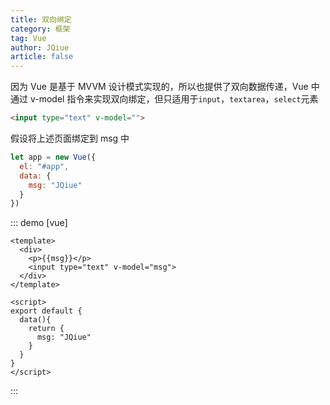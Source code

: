 ```yaml
---
title: 双向绑定
category: 框架
tag: Vue
author: JQiue
article: false
---
```


因为 Vue 是基于 MVVM 设计模式实现的，所以也提供了双向数据传递，Vue 中通过 v-model 指令来实现双向绑定，但只适用于`input`，`textarea`，`select`元素

```html
<input type="text" v-model="">
```

假设将上述页面绑定到 msg 中

```javascript
let app = new Vue({
  el: "#app",
  data: {
    msg: "JQiue"
  }
})
```

::: demo [vue]

```vue
<template>
  <div>
    <p>{{msg}}</p>
    <input type="text" v-model="msg">
  </div>
</template>

<script>
export default {
  data(){
    return {
      msg: "JQiue"
    }
  }
}
</script>
```

:::
